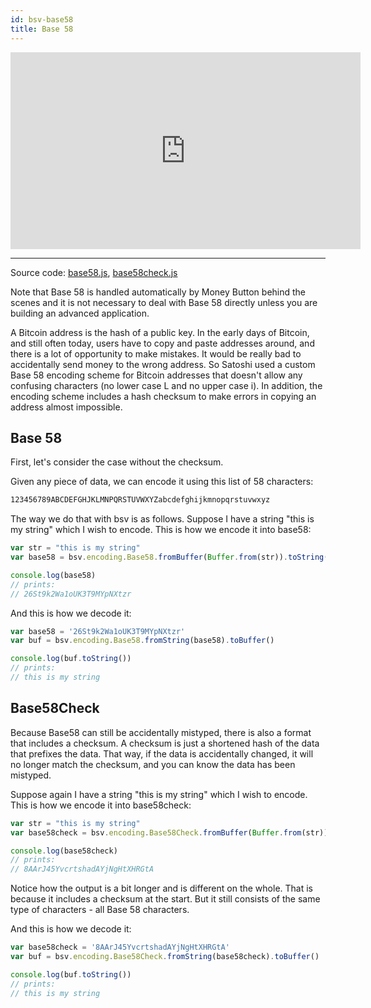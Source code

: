 ```yaml
---
id: bsv-base58
title: Base 58
---
```


<iframe width="560" height="315" src="https://www.youtube.com/embed/U9rDi2SANRk" frameborder="0" allow="accelerometer; autoplay; encrypted-media; gyroscope; picture-in-picture" allowfullscreen></iframe>

-------------------------

Source code: [base58.js](https://github.com/moneybutton/bsv/blob/master/lib/encoding/base58.js), [base58check.js](https://github.com/moneybutton/bsv/blob/master/lib/encoding/base58check.js)

Note that Base 58 is handled automatically by Money Button behind the scenes and
it is not necessary to deal with Base 58 directly unless you are building an
advanced application.

A Bitcoin address is the hash of a public key. In the early days of Bitcoin, and
still often today, users have to copy and paste addresses around, and there is a
lot of opportunity to make mistakes. It would be really bad to accidentally send
money to the wrong address. So Satoshi used a custom Base 58 encoding scheme for
Bitcoin addresses that doesn't allow any confusing characters (no lower case L
and no upper case i). In addition, the encoding scheme includes a hash checksum
to make errors in copying an address almost impossible.

Base 58
-------

First, let's consider the case without the checksum.

Given any piece of data, we can encode it using this list of 58 characters:

```html
123456789ABCDEFGHJKLMNPQRSTUVWXYZabcdefghijkmnopqrstuvwxyz
```

The way we do that with bsv is as follows. Suppose I have a string "this is my
string" which I wish to encode. This is how we encode it into base58:

```javascript
var str = "this is my string"
var base58 = bsv.encoding.Base58.fromBuffer(Buffer.from(str)).toString()

console.log(base58)
// prints:
// 26St9k2Wa1oUK3T9MYpNXtzr
```

And this is how we decode it:

```javascript
var base58 = '26St9k2Wa1oUK3T9MYpNXtzr'
var buf = bsv.encoding.Base58.fromString(base58).toBuffer()

console.log(buf.toString())
// prints:
// this is my string
```

Base58Check
-----------

Because Base58 can still be accidentally mistyped, there is also a format that
includes a checksum. A checksum is just a shortened hash of the data that
prefixes the data. That way, if the data is accidentally changed, it will no
longer match the checksum, and you can know the data has been mistyped.

Suppose again I have a string "this is my string" which I wish to encode. This
is how we encode it into base58check:

```javascript
var str = "this is my string"
var base58check = bsv.encoding.Base58Check.fromBuffer(Buffer.from(str)).toString()

console.log(base58check)
// prints:
// 8AArJ45YvcrtshadAYjNgHtXHRGtA
```

Notice how the output is a bit longer and is different on the whole. That is
because it includes a checksum at the start. But it still consists of the same
type of characters - all Base 58 characters.

And this is how we decode it:

```javascript
var base58check = '8AArJ45YvcrtshadAYjNgHtXHRGtA'
var buf = bsv.encoding.Base58Check.fromString(base58check).toBuffer()

console.log(buf.toString())
// prints:
// this is my string
```
